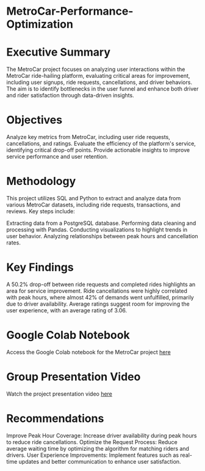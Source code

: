 # MetroCar-Performance-Optimization
# Executive Summary
The MetroCar project focuses on analyzing user interactions within the MetroCar ride-hailing platform, evaluating critical areas for improvement, including user signups, ride requests, cancellations, and driver behaviors. The aim is to identify bottlenecks in the user funnel and enhance both driver and rider satisfaction through data-driven insights.
# Objectives
Analyze key metrics from MetroCar, including user ride requests, cancellations, and ratings.
Evaluate the efficiency of the platform's service, identifying critical drop-off points.
Provide actionable insights to improve service performance and user retention.
# Methodology
This project utilizes SQL and Python to extract and analyze data from various MetroCar datasets, including ride requests, transactions, and reviews. Key steps include:

Extracting data from a PostgreSQL database.
Performing data cleaning and processing with Pandas.
Conducting visualizations to highlight trends in user behavior.
Analyzing relationships between peak hours and cancellation rates.
# Key Findings
A 50.2% drop-off between ride requests and completed rides highlights an area for service improvement.
Ride cancellations were highly correlated with peak hours, where almost 42% of demands went unfulfilled, primarily due to driver availability.
Average ratings suggest room for improving the user experience, with an average rating of 3.06.
# Google Colab Notebook
Access the Google Colab notebook for the MetroCar project [here](https://colab.research.google.com/drive/1hZeW2LcupQ9q59qu2ZuW9LDuttv0Halc?usp=sharing)
# Group Presentation Video
Watch the project presentation video [here](https://drive.google.com/drive/folders/1ZemfnDRmdcwtDbDXQ_817pJv1XqliXVU)
# Recommendations
Improve Peak Hour Coverage: Increase driver availability during peak hours to reduce ride cancellations.
Optimize the Request Process: Reduce average waiting time by optimizing the algorithm for matching riders and drivers.
User Experience Improvements: Implement features such as real-time updates and better communication to enhance user satisfaction.
